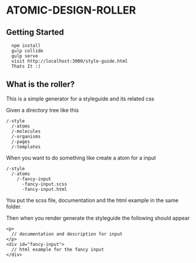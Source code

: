 # ATOMIC-DESIGN-ROLLER

## Getting Started

```
  npm install
  gulp collide
  gulp serve
  visit http://localhost:3000/style-guide.html
  Thats It :) 
```

## What is the roller?

This is a simple generator for a styleguide and its related css

Given a directory tree like this

```
/-style
  /-atoms
  /-molecules
  /-organisms
  /-pages
  /-templates
```

When you want to do something like create a atom for a input

```
/-style
  /-atoms
    /-fancy-input
      -fancy-input.scss
      -fancy-input.html
```

You put the scss file, documentation and the html example in the same folder.

Then when you render generate the styleguide the following should appear

```
<p>
  // documentation and description for input
</p>
<div id="fancy-input"> 
  // html example for the fancy input
</div>
```
